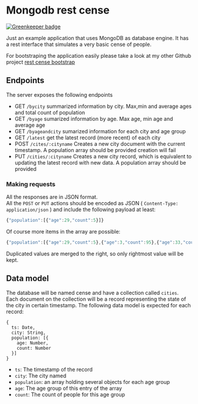# Mongodb rest cense

[![Greenkeeper badge](https://badges.greenkeeper.io/danielo515/mongodb-rest-cense.svg)](https://greenkeeper.io/)

Just an example application that uses MongoDB as database engine.
It has a rest interface that simulates a very basic cense of people.

For bootstraping the application easily please take a look at my other Github project [rest cense bootstrap](https://github.com/danielo515/rest-cense-bootstrap)

## Endpoints

The server exposes the following endpoints

* GET `/bycity` summarized information by city. Max,min and average ages and total count of population
* GET `/byage` sumarized information by age. Max age, min age and average age
* GET `/byageandcity` sumarized information for each city and age group
* GET `/latest` get the latest record (more recent) of each city
* POST `/cites/:cityname` Creates a new city document with the current timestamp. A population array should be provided creation will fail
* PUT `/cities/:cityname` Creates a new city record, which is equivalent to updating the latest record with new data. A population array should be provided

### Making requests

All the responses are in JSON format.  
All the `POST` or `PUT` actions should be encoded as JSON ( `Content-Type: application/json` ) 
and include the following payload at least:

```javascript
{"population":[{"age":29,"count":5}]}
```

Of course more items in the array are possible:

```javascript
{"population":[{"age":29,"count":5},{"age":3,"count":95},{"age":33,"count":950}]}
```

Duplicated values are merged to the right, so only rightmost value will be kept.

## Data model

The database will be named cense and have a collection called `cities`.
Each document on the collection will be a record representing the state of the city in certain timestamp.
The following data model is expected for each record:

```
{
  ts: Date,
  city: String,
  population: [{
    age: Number,
    count: Number
  }]
}
```

* `ts`: The timestamp of the record
* `city`: The city named
* `population`: an array holding several objects for each age group
* `age`: The age group of this entry of the array
* `count`: The count of people for this age group